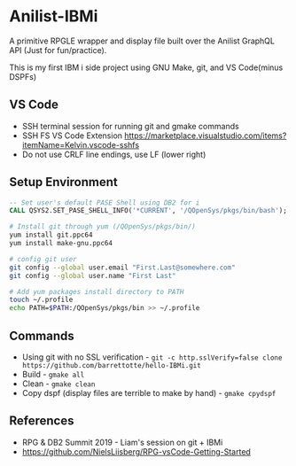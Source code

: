 # Anilist-IBMi


A primitive RPGLE wrapper and display file built over the Anilist GraphQL API (Just for fun/practice).


This is my first IBM i side project using GNU Make, git, and VS Code(minus DSPFs)


## VS Code
* SSH terminal session for running git and gmake commands
* SSH FS VS Code Extension https://marketplace.visualstudio.com/items?itemName=Kelvin.vscode-sshfs
* Do not use CRLF line endings, use LF (lower right)


## Setup Environment 
```sql
-- Set user's default PASE Shell using DB2 for i
CALL QSYS2.SET_PASE_SHELL_INFO('*CURRENT', '/QOpenSys/pkgs/bin/bash');
```

```bash
# Install git through yum (/QOpenSys/pkgs/bin/)
yum install git.ppc64
yum install make-gnu.ppc64

# config git user
git config --global user.email "First.Last@somewhere.com"
git config --global user.name "First Last"

# Add yum packages install directory to PATH
touch ~/.profile
echo PATH=$PATH:/QOpenSys/pkgs/bin >> ~/.profile
```


## Commands
* Using git with no SSL verification - ```git -c http.sslVerify=false clone https://github.com/barrettotte/hello-IBMi.git```
* Build - ```gmake all```
* Clean - ```gmake clean```
* Copy dspf (display files are terrible to make by hand) - ```gmake cpydspf```


## References
* RPG & DB2 Summit 2019 - Liam's session on git + IBMi
* https://github.com/NielsLiisberg/RPG-vsCode-Getting-Started